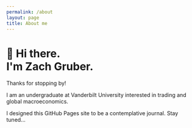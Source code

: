 ```yaml
---
permalink: /about
layout: page
title: About me
---
```


# **👋 Hi there.**<br/>**I'm Zach Gruber.**

Thanks for stopping by!

I am an undergraduate at Vanderbilt University interested in trading and global macroeconomics.

I designed this GitHub Pages site to be a contemplative journal. Stay tuned...
